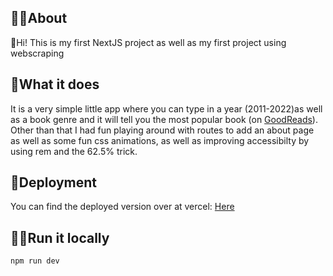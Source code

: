 ## 💁‍♀️About

👋Hi! This is my first NextJS project as well as my first project using webscraping

## 🤔What it does

It is a very simple little app where you can type in a year (2011-2022)as well as a book genre and it will tell you the most popular book (on [GoodReads](https://goodreads.com/ "Opens in new tab")). Other than that I had fun playing around with routes to add an about page as well as some fun css animations, as well as improving accessibilty by using rem and the 62.5% trick.

## 🚀Deployment

You can find the deployed version over at vercel:
[Here](https://package-downloads-webscraper.vercel.app/ "Opens in new tab")

## 🏃‍♀️Run it locally

```
npm run dev
```
